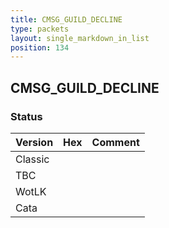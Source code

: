 ```yaml
---
title: CMSG_GUILD_DECLINE
type: packets
layout: single_markdown_in_list
position: 134
---
```


## CMSG_GUILD_DECLINE

### Status

Version | Hex | Comment
---------- | ---------- | ---------- 
Classic |  |  
TBC |  |  
WotLK |  |  
Cata |  |  

